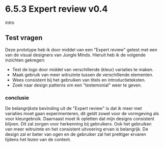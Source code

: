 # 6.5.3 Expert review v0.4

intro

## Test vragen 

Deze prototype heb ik door middel van een "Expert review" getest met een van de visual designers van Jungle Minds. Hieruit heb ik de volgende inzichten gekregen:

* Test de logo door middel van verschillende \(kleur\) variaties te maken.
* Maak gebruik van meer witruimte tussen de verschillende elementen.
* Wees consistent bij het gebruiken van titels en introductieteksten.
* Zoek naar design patterns om een "testemonial" weer te geven. 

### conclusie

De belangrijkste bevinding uit de "Expert review" is dat ik meer met variaties moet gaan experimenteren, dit geldt zowel voor de vormgeving als voor kleurgebruik. Daarnaast moet ik opletten dat mijn designs consistent blijven. Dit zal zorgen voor herkenning bij gebruikers. Ook het gebruiken van meer witruimte en het consistent uitvoering ervan is belangrijk. De design zal er beter van ogen en de gebruiker zal het prettiger ervaren tijdens het lezen van de content. 

